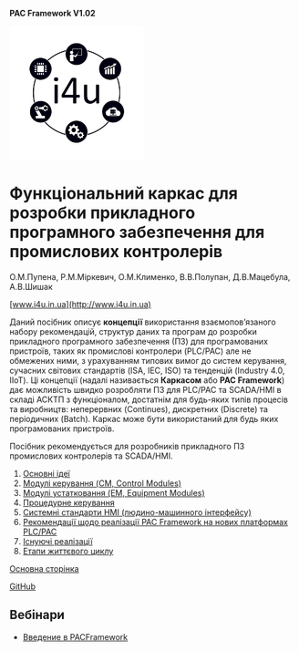 ﻿**PAC Framework V1.02** 

![](media/logo.png)

# Функціональний каркас для розробки прикладного програмного забезпечення для промислових контролерів

О.М.Пупена, Р.М.Міркевич, О.М.Клименко, В.В.Полупан, Д.В.Мацебула, А.В.Шишак 

[www.i4u.in.ua](http://www.i4u.in.ua) 

Даний посібник описує **концепції** використання взаємопов’язаного набору рекомендацій, структур даних та програм до розробки прикладного програмного забезпечення (ПЗ) для програмованих пристроїв, таких як промислові контролери (PLC/PAC) але не обмежених ними, з урахуванням типових вимог до систем керування, сучасних світових стандартів (ISA, IEC, ISO) та тенденцій (Industry 4.0, IIoT). Ці концепції (надалі називається **Каркасом** або **PAC Framework**) дає можливість швидко розробляти ПЗ для PLC/PAC та SCADA/HMI в складі АСКТП з функціоналом, достатнім для будь-яких типів процесів та виробництв: неперервних (Continues), дискретних (Discrete) та періодичних (Batch). Каркас може бути використаний для будь яких програмованих пристроїв.

Посібник рекомендується для розробників прикладного ПЗ промислових контролерів та SCADA/HMI.

1. [Основні ідеї](base/README.md)
2. [Модулі керування (CM, Control Modules)](cm/README.md)
3. [Модулі устатковання (EM, Equipment Modules)](em/README.md)
4. [Процедурне керування](proc/README.md)
5. [Системні стандарти HMI (людино-машинного інтерфейсу)](hmi/README.md)
6. [Рекомендації щодо реалізації PAC Framework на нових платформах PLC/PAC](implem/README.md)  
7. [Існуючі реалізації](platforms/README.md) 
8. [Етапи життєвого циклу](lifecycle/README.md)



[Основна сторінка](https://pupenasan.github.io/PACFramework/)

[GitHub](https://github.com/pupenasan/PACFramework)



## Вебінари

- [Введение в PACFramework](https://www.tda.in.ua/pacframework)

